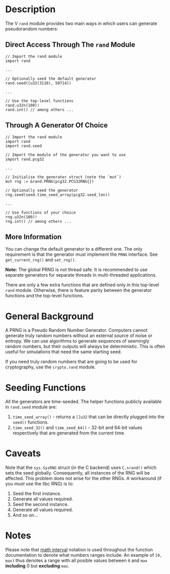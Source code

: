 # Description

The V `rand` module provides two main ways in which users can generate pseudorandom numbers:

## Direct Access Through The `rand` Module

```
// Import the rand module
import rand

...

// Optionally seed the default generator
rand.seed([u32(3110), 50714])

...

// Use the top-level functions
rand.u32n(100)!
rand.int() // among others ...
```

## Through A Generator Of Choice

```
// Import the rand module
import rand
import rand.seed

// Import the module of the generator you want to use
import rand.pcg32

...

// Initialise the generator struct (note the `mut`)
mut rng := &rand.PRNG(pcg32.PCG32RNG{})

// Optionally seed the generator
rng.seed(seed.time_seed_array(pcg32.seed_len))

...

// Use functions of your choice
rng.u32n(100)!
rng.int() // among others ...
```

## More Information

You can change the default generator to a different one. The only requirement is that
the generator must implement the `PRNG` interface. See `get_current_rng()` and `set_rng()`.

**Note:** The global PRNG is not thread safe. It is recommended to use separate generators for
separate threads in multi-threaded applications.

There are only a few extra functions that are defined only in this top-level `rand` module.
Otherwise, there is feature parity between the generator functions and the top-level functions.

# General Background

A PRNG is a Pseudo Random Number Generator.
Computers cannot generate truly random numbers without an external source of noise or entropy.
We can use algorithms to generate sequences of seemingly random numbers,
but their outputs will always be deterministic.
This is often useful for simulations that need the same starting seed.

If you need truly random numbers that are going to be used for cryptography,
use the `crypto.rand` module.

# Seeding Functions

All the generators are time-seeded.
The helper functions publicly available in `rand.seed` module are:

1. `time_seed_array()` - returns a `[]u32` that can be directly plugged into the `seed()` functions.
2. `time_seed_32()` and `time_seed_64()` - 32-bit and 64-bit values respectively
   that are generated from the current time.

# Caveats

Note that the `sys.SysRNG` struct (in the C backend) uses `C.srand()` which sets the seed globally.
Consequently, all instances of the RNG will be affected.
This problem does not arise for the other RNGs.
A workaround (if you _must_ use the libc RNG) is to:

1. Seed the first instance.
2. Generate all values required.
3. Seed the second instance.
4. Generate all values required.
5. And so on...

# Notes

Please note that [math interval](<https://en.wikipedia.org/wiki/Interval_(mathematics)#Including_or_excluding_endpoints>) notation is used throughout
the function documentation to denote what numbers ranges include.
An example of `[0, max)` thus denotes a range with all posible values
between `0` and `max` **including** 0 but **excluding** `max`.
